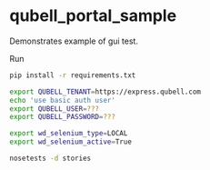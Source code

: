 qubell_portal_sample
====================

Demonstrates example of gui test.

Run

```bash
pip install -r requirements.txt

export QUBELL_TENANT=https://express.qubell.com
echo 'use basic auth user'
export QUBELL_USER=???
export QUBELL_PASSWORD=???

export wd_selenium_type=LOCAL
export wd_selenium_active=True

nosetests -d stories

```
